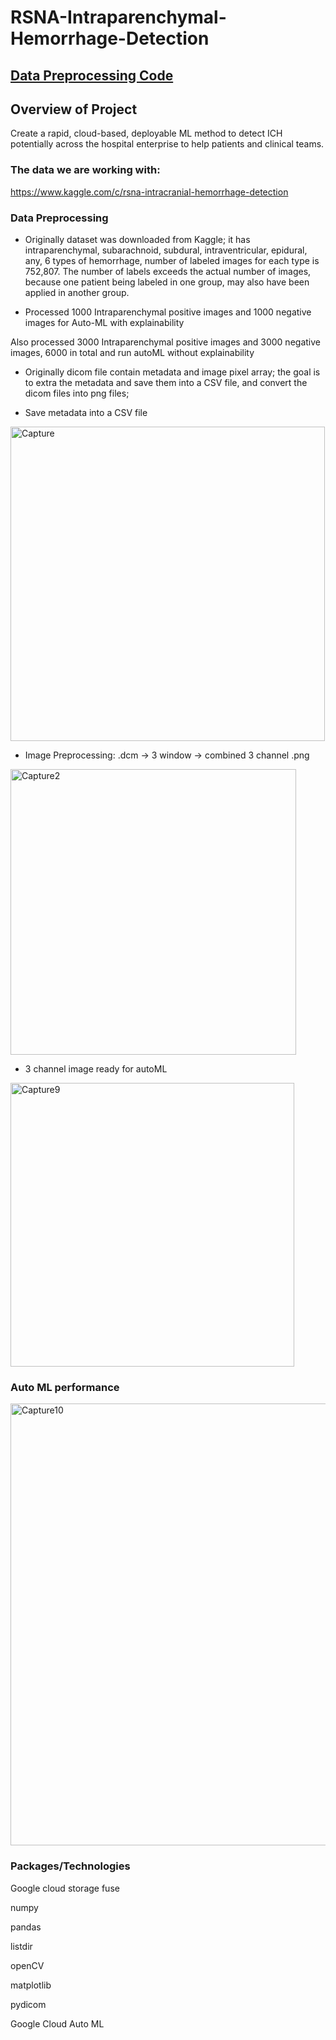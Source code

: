 # RSNA-Intraparenchymal-Hemorrhage-Detection
## [Data Preprocessing Code](https://github.com/lindaxie7/NYC-CitiBike-Analysis/blob/main/NYC_CitiBike_Challenge_starter_code.ipynb)

## Overview of Project
Create a rapid, cloud-based, deployable ML method to detect ICH potentially across the hospital enterprise to help patients and clinical teams.


### The data we are working with:
https://www.kaggle.com/c/rsna-intracranial-hemorrhage-detection



### Data Preprocessing
- Originally dataset was downloaded from Kaggle; it has intraparenchymal, subarachnoid, subdural, intraventricular, epidural, any, 6 types of hemorrhage, number of labeled images for each type is 752,807.   The number of labels exceeds the actual number of images, because one patient being labeled in one group, may also have been applied in another group.

- Processed 1000 Intraparenchymal  positive images and 1000 negative images for Auto-ML with explainability

Also processed 3000 Intraparenchymal  positive images  and 3000 negative images, 6000 in total and run autoML without explainability

-  Originally dicom file contain metadata and image pixel array; the goal is to extra the metadata and save them into a CSV file, and convert the dicom files into png files; 

- Save metadata into a CSV file
<img width="503" alt="Capture" src="https://user-images.githubusercontent.com/38533045/232234567-b4b65e6c-9a77-43b6-8199-59edb3567928.PNG">


- Image Preprocessing:  .dcm -> 3 window -> combined 3 channel .png
<img width="457" alt="Capture2" src="https://user-images.githubusercontent.com/38533045/232234569-090bd440-fe0f-4ae2-9a7b-7b13ec6a3b9d.PNG">


- 3 channel image ready for autoML

<img width="454" alt="Capture9" src="https://user-images.githubusercontent.com/38533045/232235482-590443d2-7a2f-447f-87d3-7861652b2efc.PNG">


### Auto ML performance

<img width="707" alt="Capture10" src="https://user-images.githubusercontent.com/38533045/232235408-e3bccf62-f366-4af8-aed0-63f2c7c20622.PNG">




### Packages/Technologies 
Google cloud storage fuse

numpy

pandas

listdir

openCV

matplotlib

pydicom

Google Cloud Auto ML





